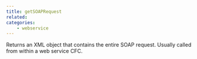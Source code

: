```yaml
---
title: getSOAPRequest
related:
categories:
    - webservice
---
```


Returns an XML object that contains the entire SOAP
        request. Usually called from within a web service CFC.
